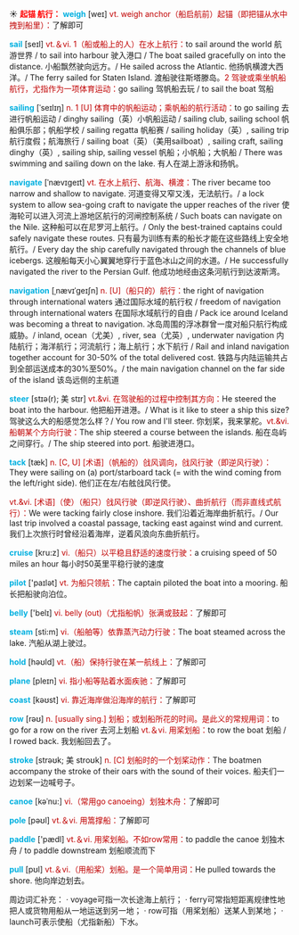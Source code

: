 ☀ <font color="red">**起锚 航行：**</font>
<font color="sky blue">**weigh**</font> [weɪ] 
<font color="#c00000">vt. weigh anchor（船启航前）起锚（即把锚从水中拽到船里）：</font>了解即可 

<font color="sky blue">**sail**</font> [seɪl] 
<font color="#c00000">vt.＆vi. 1（船或船上的人）在水上航行：</font>to sail around the world 航游世界 / to sail into harbour 驶入港口 / The boat sailed gracefully on into the distance. 小船飘然驶向远方。/ He sailed across the Atlantic. 他扬帆横渡大西洋。/ The ferry sailed for Staten Island. 渡船驶往斯塔滕岛。<font color="#c00000">2 驾驶或乘坐帆船航行，尤指作为一项体育运动：</font>go sailing 驾帆船去玩 / to sail the boat 驾船
           
<font color="sky blue">**sailing**</font> [ˈseɪlɪŋ]
<font color="#c00000">n. 1 [U] 体育中的帆船运动；乘帆船的航行活动：</font>to go sailing 去进行帆船运动 / dinghy sailing（英）小帆船运动 / sailing club, sailing school 帆船俱乐部；帆船学校 / sailing regatta 帆船赛 / sailing holiday（英）, sailing trip 航行度假；航海旅行 / sailing boat（英）（美用sailboat）, sailing craft, sailing dinghy（英）, sailing ship, sailing vessel 帆船；小帆船；大帆船 / There was swimming and sailing down on the lake. 有人在湖上游泳和扬帆。
           
<font color="sky blue">**navigate**</font> [ˈnævɪgeɪt]
<font color="#c00000">vt. 在水上航行、航海、横渡：</font>The river became too narrow and shallow to navigate. 河道变得又窄又浅，无法航行。/ a lock system to allow sea-going craft to navigate the upper reaches of the river 使海轮可以进入河流上游地区航行的河闸控制系统 / Such boats can navigate on the Nile. 这种船可以在尼罗河上航行。/ Only the best-trained captains could safely navigate these routes. 只有最为训练有素的船长才能在这些路线上安全地航行。/ Every day the ship carefully navigated through the channels of blue icebergs. 这艘船每天小心翼翼地穿行于蓝色冰山之间的水道。/ He successfully navigated the river to the Persian Gulf. 他成功地经由这条河航行到达波斯湾。
           
<font color="sky blue">**navigation**</font> [ˌnævɪˈgeɪʃn]
<font color="#c00000">n. [U]（船只的）航行：</font>the right of navigation through international waters 通过国际水域的航行权 / freedom of navigation through international waters 在国际水域航行的自由 / Pack ice around Iceland was becoming a threat to navigation. 冰岛周围的浮冰群曾一度对船只航行构成威胁。/ inland, ocean（尤美）, river, sea（尤英）, underwater navigation 内陆航行；海洋航行；河流航行；海上航行；水下航行 / Rail and inland navigation together account for 30-50% of the total delivered cost. 铁路与内陆运输共占到全部运送成本的30%至50%。/ the main navigation channel on the far side of the island 该岛远侧的主航道

<font color="sky blue">**steer**</font> [stɪə(r); 美 stɪr]
<font color="#c00000">vt.&vi. 在驾驶船的过程中控制其方向：</font>He steered the boat into the harbour. 他把船开进港。/ What is it like to steer a ship this size? 驾驶这么大的船感觉怎么样？/ You row and I'll steer. 你划桨，我来掌舵。<font color="#c00000">vt.&vi. 船朝某个方向行驶：</font>The ship steered a course between the islands. 船在岛屿之间穿行。/ The ship steered into port. 船驶进港口。
                  
<font color="sky blue">**tack**</font> [tæk]
<font color="#c00000">n. [C, U] [术语]（帆船的）戗风调向，戗风行驶（即逆风行驶）：</font>They were sailing on (a) port/starboard tack (= with the wind coming from the left/right side). 他们正在左/右舷戗风行使。

<font color="#c00000">vt.&vi. [术语]（使）（船只）戗风行驶（即逆风行驶）、曲折航行（而非直线式航行）：</font>We were tacking fairly close inshore. 我们沿着近海岸曲折航行。/ Our last trip involved a coastal passage, tacking east against wind and current. 我们上次旅行时曾经沿着海岸，逆着风浪向东曲折航行。

<font color="sky blue">**cruise**</font> [kru:z]
<font color="#c00000">vi.（船只）以平稳且舒适的速度行驶：</font>a cruising speed of 50 miles an hour 每小时50英里平稳行驶的速度

<font color="sky blue">**pilot**</font> ['paɪlət] 
<font color="#c00000">vt. 为船只领航：</font>The captain piloted the boat into a mooring. 船长把船驶向泊位。

<font color="sky blue">**belly**</font> ['belɪ] 
<font color="#c00000">vi. belly (out)（尤指船帆）张满或鼓起：</font>了解即可

<font color="sky blue">**steam**</font> [sti:m] 
<font color="#c00000">vi.（船舶等）依靠蒸汽动力行驶：</font>The boat steamed across the lake. 汽船从湖上驶过。

<font color="sky blue">**hold**</font> [həʊld] 
<font color="#c00000">vt.（船）保持行驶在某一航线上：</font>了解即可

<font color="sky blue">**plane**</font> [pleɪn] 
<font color="#c00000">vi. 指小船等贴着水面疾驰：</font>了解即可

<font color="sky blue">**coast**</font> [kəʊst] 
<font color="#c00000">vi. 靠近海岸做沿海岸的航行：</font>了解即可

<font color="sky blue">**row**</font> [rəʊ] 
<font color="#c00000">n. [usually sing.] 划船；或划船所花的时间。是此义的常规用词：</font>to go for a row on the river 去河上划船 <font color="#c00000">vt.＆vi. 用桨划船：</font>to row the boat 划船 / I rowed back. 我划船回去了。
            
<font color="sky blue">**stroke**</font> [strəʊk; 美 stroʊk]
<font color="#c00000">n. [C] 划船时的一个划桨动作：</font>The boatmen accompany the stroke of their oars with the sound of their voices. 船夫们一边划桨一边喊号子。          

<font color="sky blue">**canoe**</font> [kəˈnu:]
<font color="#c00000">vi.（常用go canoeing）划独木舟：</font>了解即可

<font color="sky blue">**pole**</font> [pəʊl] 
<font color="#c00000">vt.＆vi. 用篙撑船：</font>了解即可

<font color="sky blue">**paddle**</font> ['pædl] 
<font color="#c00000">vt.＆vi. 用桨划船。不如row常用：</font>to paddle the canoe 划独木舟 / to paddle downstream 划船顺流而下

<font color="sky blue">**pull**</font> [pʊl] 
<font color="#c00000">vt.＆vi.（用船桨）划船。是一个简单用词：</font>He pulled towards the shore. 他向岸边划去。

周边词汇补充：
· voyage可指一次长途海上航行；
· ferry可常指短距离规律性地把人或货物用船从一地运送到另一地；
· row可指（用桨划船）送某人到某地；
· launch可表示使船（尤指新船）下水。
